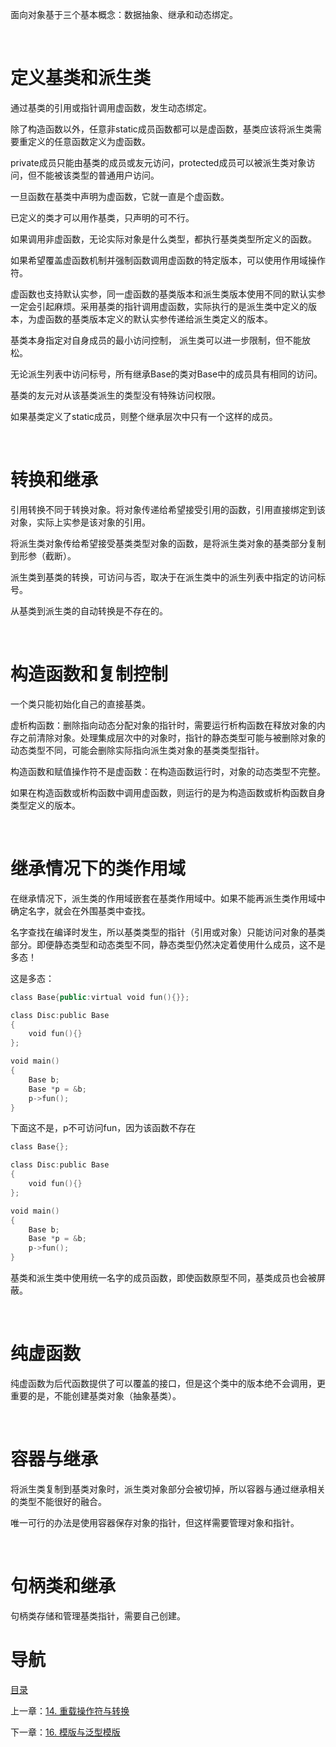 面向对象基于三个基本概念：数据抽象、继承和动态绑定。

 

# 定义基类和派生类

通过基类的引用或指针调用虚函数，发生动态绑定。

除了构造函数以外，任意非static成员函数都可以是虚函数，基类应该将派生类需要重定义的任意函数定义为虚函数。

private成员只能由基类的成员或友元访问，protected成员可以被派生类对象访问，但不能被该类型的普通用户访问。

一旦函数在基类中声明为虚函数，它就一直是个虚函数。

已定义的类才可以用作基类，只声明的可不行。

如果调用非虚函数，无论实际对象是什么类型，都执行基类类型所定义的函数。

如果希望覆盖虚函数机制并强制函数调用虚函数的特定版本，可以使用作用域操作符。

虚函数也支持默认实参，同一虚函数的基类版本和派生类版本使用不同的默认实参一定会引起麻烦。采用基类的指针调用虚函数，实际执行的是派生类中定义的版本，为虚函数的基类版本定义的默认实参传递给派生类定义的版本。

基类本身指定对自身成员的最小访问控制， 派生类可以进一步限制，但不能放松。

无论派生列表中访问标号，所有继承Base的类对Base中的成员具有相同的访问。

基类的友元对从该基类派生的类型没有特殊访问权限。

如果基类定义了static成员，则整个继承层次中只有一个这样的成员。

 

# 转换和继承

引用转换不同于转换对象。将对象传递给希望接受引用的函数，引用直接绑定到该对象，实际上实参是该对象的引用。

将派生类对象传给希望接受基类类型对象的函数，是将派生类对象的基类部分复制到形参（截断）。

派生类到基类的转换，可访问与否，取决于在派生类中的派生列表中指定的访问标号。

从基类到派生类的自动转换是不存在的。

 

# 构造函数和复制控制

一个类只能初始化自己的直接基类。

虚析构函数：删除指向动态分配对象的指针时，需要运行析构函数在释放对象的内存之前清除对象。处理集成层次中的对象时，指针的静态类型可能与被删除对象的动态类型不同，可能会删除实际指向派生类对象的基类类型指针。

构造函数和赋值操作符不是虚函数：在构造函数运行时，对象的动态类型不完整。

如果在构造函数或析构函数中调用虚函数，则运行的是为构造函数或析构函数自身类型定义的版本。

 

# 继承情况下的类作用域

在继承情况下，派生类的作用域嵌套在基类作用域中。如果不能再派生类作用域中确定名字，就会在外围基类中查找。

名字查找在编译时发生，所以基类类型的指针（引用或对象）只能访问对象的基类部分。即便静态类型和动态类型不同，静态类型仍然决定着使用什么成员，这不是多态！

这是多态：

```c++
class Base{public:virtual void fun(){}};

class Disc:public Base
{
	void fun(){}
};

void main()
{
	Base b;
	Base *p = &b;
	p->fun();
}
```

下面这不是，p不可访问fun，因为该函数不存在

```c++
class Base{};

class Disc:public Base
{
	void fun(){}
};

void main()
{
	Base b;
	Base *p = &b;
	p->fun();
}
```



基类和派生类中使用统一名字的成员函数，即使函数原型不同，基类成员也会被屏蔽。

 

# 纯虚函数

纯虚函数为后代函数提供了可以覆盖的接口，但是这个类中的版本绝不会调用，更重要的是，不能创建基类对象（抽象基类）。

 

# 容器与继承

将派生类复制到基类对象时，派生类对象部分会被切掉，所以容器与通过继承相关的类型不能很好的融合。

唯一可行的办法是使用容器保存对象的指针，但这样需要管理对象和指针。

 

# 句柄类和继承

句柄类存储和管理基类指针，需要自己创建。

# 导航

[目录](README.md)

上一章：[14. 重载操作符与转换](14. 重载操作符与转换.md)

下一章：[16. 模版与泛型模版](16. 模版与泛型模版.md)
